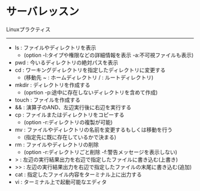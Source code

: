 # サーバレッスン
Linuxプラクティス
____________
* ls : ファイルやディレクトリを表示  
	* (option -l:タイプや権限などの詳細情報を表示 -a:不可視ファイルも表示)  
* pwd : 今いるディレクトリの絶対パスを表示  
* cd : ワーキングディレクトリを指定したディレクトリに変更する  
	* (移動先 ~ : ホームディレクトリ / : ルートディレクトリ)  
* mkdir : ディレクトリを作成する  
	* (oprtion -p:途中に存在しないディレクトリを含めて作成)  
* touch : ファイルを作成する  
* && : 演算子のAND、左辺実行後に右辺を実行する  
* cp : ファイルまたはディレクトリをコピーする  
	* (option -r:ディレクトリの複製が可能)  
* mv : ファイルやディレクトリの名前を変更するもしくは移動を行う  
	* (指定先に既に存在しているかで決まる)  
* rm : ファイルやディレクトリの削除  
	* (option -r:ディレクトリごと削除 -f:警告メッセージを表示しない)  
* &gt; : 左辺の実行結果出力を右辺で指定したファイルに書き込む(上書き)  
* &gt;&gt; : 左辺の実行結果出力を右辺で指定したファイルの末尾に書き込む(追加)  
* cat : 指定したファイル内容をターミナル上に出力する  
* vi : ターミナル上で起動可能なエディタ  
